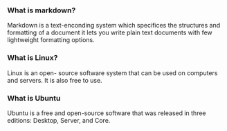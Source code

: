 ### What is markdown? 

Markdown is a text-enconding system which specifices the structures and formatting of a document it lets you write plain text documents with few lightweight formatting options.

### What is Linux?

Linux is an open- source software system that can be used on computers and servers. It is also free to use.

### What is Ubuntu

Ubuntu is a free and open-source  software that was released in three editions: Desktop, Server, and Core.